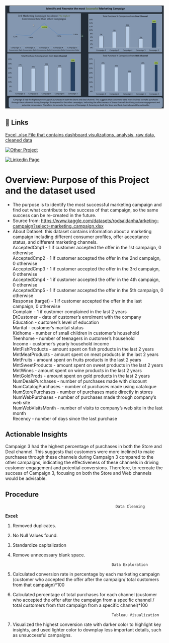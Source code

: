 ![Screenshot_1](https://github.com/HaomingChen1998/Portfolio-Project/blob/main/Excel_marketing_conversion_channel_analysis/Dashboard%20Preview.png)

## 🔗 Links
  [Excel .xlsx File that contains dashboard visulizations, analysis, raw data, cleaned data](https://github.com/HaomingChen1998/Portfolio-Project/blob/main/Excel_marketing_conversion_channel_analysis/marketing_conversion_channel_analysis_dashboard.xlsx)

  [![Other Project](https://github.com/HaomingChen1998/Portfolio-Project)](https://github.com/HaomingChen1998/Portfolio-Project/)
  
  [![Linkedin Page](https://www.linkedin.com/in/haomingchen1998/)](https://www.linkedin.com/in/haomingchen1998/)


# Overview: Purpose of this Project and the dataset used
- The purpose is to identify the most successful marketing campaign and find out what contribute to the success of that campaign, so the same success can be re-created in the future.
- Source from: https://www.kaggle.com/datasets/rodsaldanha/arketing-campaign?select=marketing_campaign.xlsx
- About Dataset: this dataset contains information about a marketing campaign including different consumer profiles, offer acceptance status, and different marketing channels.<br />
AcceptedCmp1 - 1 if customer accepted the offer in the 1st campaign, 0 otherwise<br />
AcceptedCmp2 - 1 if customer accepted the offer in the 2nd campaign, 0 otherwise<br />
AcceptedCmp3 - 1 if customer accepted the offer in the 3rd campaign, 0 otherwise<br />
AcceptedCmp4 - 1 if customer accepted the offer in the 4th campaign, 0 otherwise<br />
AcceptedCmp5 - 1 if customer accepted the offer in the 5th campaign, 0 otherwise<br />
Response (target) - 1 if customer accepted the offer in the last campaign, 0 otherwise<br />
Complain - 1 if customer complained in the last 2 years<br />
DtCustomer - date of customer’s enrolment with the company<br />
Education - customer’s level of education<br />
Marital - customer’s marital status<br />
Kidhome - number of small children in customer’s household<br />
Teenhome - number of teenagers in customer’s household<br />
Income - customer’s yearly household income<br />
MntFishProducts - amount spent on fish products in the last 2 years<br />
MntMeatProducts - amount spent on meat products in the last 2 years<br />
MntFruits - amount spent on fruits products in the last 2 years<br />
MntSweetProducts - amount spent on sweet products in the last 2 years<br />
MntWines - amount spent on wine products in the last 2 years<br />
MntGoldProds - amount spent on gold products in the last 2 years<br />
NumDealsPurchases - number of purchases made with discount<br />
NumCatalogPurchases - number of purchases made using catalogue<br />
NumStorePurchases - number of purchases made directly in stores<br />
NumWebPurchases - number of purchases made through company’s web site<br />
NumWebVisitsMonth - number of visits to company’s web site in the last month<br />
Recency - number of days since the last purchase<br />



## Actionable Insights


Campaign 3 had the highest percentage of purchases in both the Store and Deal channel. This suggests that customers were more inclined to make purchases through these channels during Campaign 3 compared to the other campaigns, indicating the effectiveness of these channels in driving customer engagement and potential conversions. Therefore, to recreate the success of Campaign 3, focusing on both the Store and Web channels would be advisable.



## Procedure

                                                     Data Cleaning  
  **Excel:** 
1.	Removed duplicates.
2.	No Null Values found.
3.	Standardize capitalization
4.	Remove unnecessary blank space.<br />
      



                                                    Data Exploration
1. Calculated conversion rate in percentage by each marketing campaign (customer who accepted the offer after the campaign/ total customers from that campaign)*100
2. Calculated percentage of total purchases for each channel (customer who accepted the offer after the campaign from a specific channel / total customers from that campaign from a specific channel)*100
  
    
                                                   Tableau Visualization 
1. Visualized the highest conversion rate with darker color to highlight key insights, and used lighter color to downplay less important details, such as unsuccessful campaigns.


